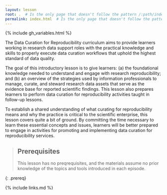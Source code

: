 ```yaml
---
layout: lesson
root: .  # Is the only page that doesn't follow the pattern /:path/index.html
permalink: index.html  # Is the only page that doesn't follow the pattern /:path/index.html
---
```


{% include gh_variables.html %}

The Data Curation for Reproducibility curriculum aims to provide learners working in research data support roles with the practical knowledge and skills to properly execute data curation workflows that uphold the highest standard of data quality.

The goal of this introductory lesson is to give learners: (a) the foundational knowledge needed to understand and engage with research reproducibility; and (b) an overview of the strategies used by information professionals to manage, curate, and steward research data assets that serve as the evidence base for reported scientific findings. This lesson also prepares learners to perform data curation for reproducibility activities taught in follow-up lessons. 

To establish a shared understanding of what curating for reproducibility means and why the practice is critical to the scientific enterprise, this lesson covers quite a bit of ground.  By committing the time necessary to learn these essential concepts and issues, learners will be better prepared to engage in activities for promoting and implementing data curation for reproducibility services.


> ## Prerequisites
> 
> This lesson has no preqrequisites, and the materials assume no prior knowledge of the topics and tools introduced in each episode.
> 
{: .prereq}

{% include links.md %}
